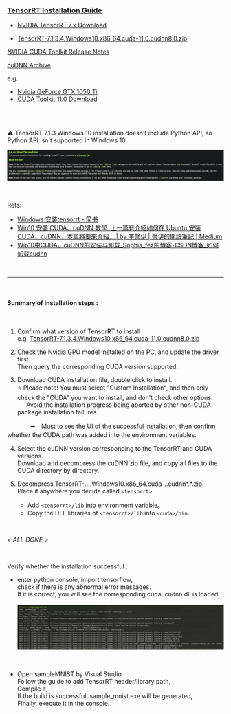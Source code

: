 ### [TensorRT Installation Guide](https://docs.nvidia.com/deeplearning/tensorrt/archives/tensorrt-713/install-guide/index.html)

- [NVIDIA TensorRT 7.x Download](https://developer.nvidia.com/nvidia-tensorrt-7x-download)

- [TensorRT-7.1.3.4.Windows10.x86_64.cuda-11.0.cudnn8.0.zip](https://developer.nvidia.com/compute/machine-learning/tensorrt/secure/7.1/zips/TensorRT-7.1.3.4.Windows10.x86_64.cuda-11.0.cudnn8.0.zip)




[NVIDIA CUDA Toolkit Release Notes](https://docs.nvidia.com/cuda/cuda-toolkit-release-notes/index.html)

[cuDNN Archive](https://developer.nvidia.com/rdp/cudnn-archive)






e.g.

- [Nvidia GeForce GTX 1050 Ti](https://www.nvidia.com/content/DriverDownload-March2009/confirmation.php?url=/Windows/471.41/471.41-desktop-win10-64bit-international-dch-whql.exe&lang=us&type=TITAN)
- [CUDA Toolkit 11.0 Download](https://developer.nvidia.com/cuda-11.0-download-archive?target_os=Windows&target_arch=x86_64&target_version=10&target_type=exenetwork)







</br>
</br>

⚠️ TensorRT 7.1.3 Windows 10 installation doesn't include Python API, so Python API isn't supported in Windows 10.

[![Alt Text](../assets/TensorRT%20Windows%2010%20python%20api%20isn't%20supported.PNG "Image Title (optional)")](https://docs.nvidia.com/deeplearning/tensorrt/install-guide/index.html#installing-pip "Link Title (optional)")



</br>

Refs:

- [Windows 安装tensorrt - 简书](https://www.jianshu.com/p/120897d69dca)
- [Win10 安裝 CUDA、cuDNN 教學. 上一篇有介紹如何在 Ubuntu 安裝 CUDA、cuDNN，本篇將要來介紹… | by 李謦伊 | 謦伊的閱讀筆記 | Medium](https://medium.com/ching-i/win10-%E5%AE%89%E8%A3%9D-cuda-cudnn-%E6%95%99%E5%AD%B8-c617b3b76deb)
- [Win10中CUDA、cuDNN的安装与卸载_Sophia_fez的博客-CSDN博客_如何卸载cudnn](https://blog.csdn.net/XunCiy/article/details/89070315)

</br>

---

</br>

#### __Summary of installation steps__ :
</br>

1. Confirm what version of TensorRT to install</br>e.g. [TensorRT-7.1.3.4.Windows10.x86_64.cuda-11.0.cudnn8.0.zip](https://developer.nvidia.com/compute/machine-learning/tensorrt/secure/7.1/zips/TensorRT-7.1.3.4.Windows10.x86_64.cuda-11.0.cudnn8.0.zip)



2. Check the Nvidia GPU model installed on the PC, and update the driver first.</br>
Then query the corresponding CUDA version supported.

3. Download CUDA installation file, double click to install.</br>
⭐ Please note! You must select "Custom Installation", and then only check the "CUDA" you want to install, and don't check other options.</br>&ensp;&ensp;&ensp;Avoid the installation progress being aborted by other non-CUDA package installation failures.

&emsp; &emsp; &emsp; ➥　Must to see the UI of the successful installation, then confirm whether the CUDA path was added into the environment variables.　


4. Select the cuDNN version corresponding to the TensorRT and CUDA versions. </br>Download and decompress the cuDNN zip file, and copy all files to the CUDA directory by directory.

5. Decompress TensorRT-*.*.*.*.Windows10.x86_64.cuda-*.*.cudnn*.*.zip.</br>Place it anywhere you decide called `<tensorrt>`.

    - Add `<tensorrt>/lib` into environment variable。
    - Copy the DLL libraries of `<tensorrt>/lib` into `<cuda>/bin`.



</br>

_< ALL DONE >_

</br>

Verify whether the installation successful :

- enter python console, import tensorflow,</br>
check if there is any abnormal error messages.</br>
If it is correct, you will see the corresponding cuda, cudnn dll is loaded.</br>
&emsp;&nbsp;&nbsp; ![avatar](../assets/cuda%20cudnn%20dll%20loaded.png)


</br>

- Open sampleMNIST by Visual Studio.</br>
Follow the guide to add TensorRT header/library path,</br>
Compile it,</br>
If the build is successful, sample_mnist.exe will be generated,</br>
Finally, execute it in the console.


